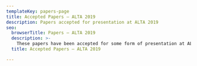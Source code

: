 ```yaml
---
templateKey: papers-page
title: Accepted Papers – ALTA 2019
description: Papers accepted for presentation at ALTA 2019
seo:
  browserTitle: Papers – ALTA 2019
  description: >-
    These papers have been accepted for some form of presentation at ALTA
  title: Accepted Papers – ALTA 2019

---
```

